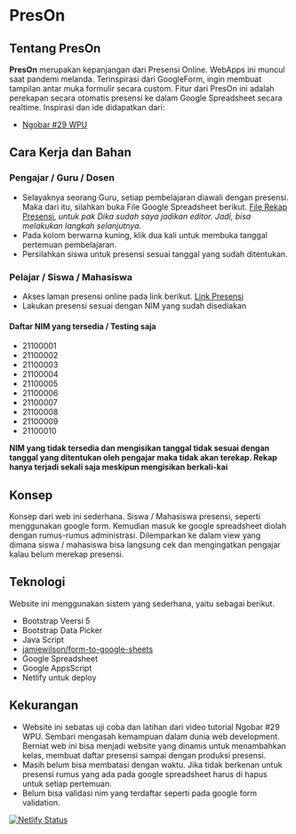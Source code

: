 # PresOn

## Tentang PresOn

**PresOn** merupakan kepanjangan dari Presensi Online. WebApps ini muncul saat pandemi melanda. Terinspirasi dari GoogleForm, ingin membuat tampilan antar muka formulir secara custom. Fitur dari PresOn ini adalah perekapan secara otomatis presensi ke dalam Google Spreadsheet secara realtime. Inspirasi dan ide didapatkan dari:

- [Ngobar #29 WPU](https://youtu.be/2XosKncBoQ4)

## Cara Kerja dan Bahan

### Pengajar / Guru / Dosen

- Selayaknya seorang Guru, setiap pembelajaran diawali dengan presensi. Maka dari itu, silahkan buka File Google Spreadsheet berikut. [File Rekap Presensi](https://docs.google.com/spreadsheets/d/1kiJXMnO5KWO1ZWDOdRbcW5sbO8yqYg4Ab3icBg5463I/edit?usp=sharing), _untuk pak Dika sudah saya jadikan editor. Jadi, bisa melakukan langkah selanjutnya._
- Pada kolom berwarna kuning, klik dua kali untuk membuka tanggal pertemuan pembelajaran.
- Persilahkan siswa untuk presensi sesuai tanggal yang sudah ditentukan.

### Pelajar / Siswa / Mahasiswa

- Akses laman presensi online pada link berikut. [Link Presensi](https://preson.netlify.com)
- Lakukan presensi sesuai dengan NIM yang sudah disediakan

#### Daftar NIM yang tersedia / Testing saja

- 21100001
- 21100002
- 21100003
- 21100004
- 21100005
- 21100006
- 21100007
- 21100008
- 21100009
- 21100010

**NIM yang tidak tersedia dan mengisikan tanggal tidak sesuai dengan tanggal yang ditentukan oleh pengajar maka tidak akan terekap. Rekap hanya terjadi sekali saja meskipun mengisikan berkali-kai**

## Konsep

Konsep dari web ini sederhana. Siswa / Mahasiswa presensi, seperti menggunakan google form. Kemudian masuk ke google spreadsheet diolah dengan rumus-rumus administrasi. Dilemparkan ke dalam view yang dimana siswa / mahasiswa bisa langsung cek dan mengingatkan pengajar kalau belum merekap presensi.

## Teknologi

Website ini menggunakan sistem yang sederhana, yaitu sebagai berikut.

- Bootstrap Veersi 5
- Bootstrap Data Picker
- Java Script
- [jamiewilson/form-to-google-sheets](https://github.com/jamiewilson/form-to-google-sheets)
- Google Spreadsheet
- Google AppsScript
- Netlify untuk deploy

## Kekurangan

- Website ini sebatas uji coba dan latihan dari video tutorial Ngobar #29 WPU. Sembari mengasah kemampuan dalam dunia web development. Berniat web ini bisa menjadi website yang dinamis untuk menambahkan kelas, membuat daftar presensi sampai dengan produksi presensi.
- Masih belum bisa membatasi dengan waktu. Jika tidak berkenan untuk presensi rumus yang ada pada google spreadsheet harus di hapus untuk setiap pertemuan.
- Belum bisa validasi nim yang terdaftar seperti pada google form validation.

[![Netlify Status](https://api.netlify.com/api/v1/badges/0c404268-689f-4f13-b3c1-1710c51a6ef5/deploy-status)](https://preson.netlify.com)
